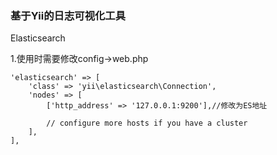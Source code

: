 ### 基于Yii的日志可视化工具

Elasticsearch

1.使用时需要修改config->web.php 

```
'elasticsearch' => [
    'class' => 'yii\elasticsearch\Connection',
    'nodes' => [
        ['http_address' => '127.0.0.1:9200'],//修改为ES地址
                
        // configure more hosts if you have a cluster
    ],
],
```